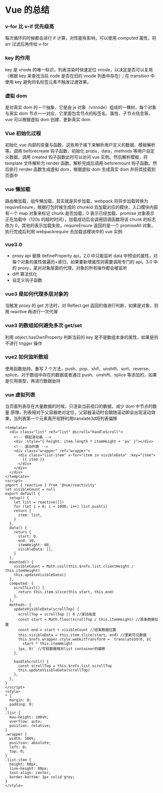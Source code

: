 # Vue 的总结

### v-for 比 v-if 优先级高

每次循环的时候都会进行 if 计算，对性能有影响，可以使用 computed 属性，将 arr 过滤后再传给 v-for

### key 的作用

key 是 vnode 的唯一标识，列表渲染时快速定位 vnode，以决定是否可以复用（根据 key 来查找当前 node 是否在旧的 vnode 列表中存在）；在 transition 中使用 key 避免同名标签元素不触发过渡效果。

### 虚拟 dom

是对真实 dom 的一个抽象，它是由 js 对象（vnnode）组成的一棵树，每个对象与真实 dom 节点一一对应，它里面包含节点的标签名、属性、子节点信息等。vue 可以根据虚拟 dom 创建、更新真实 dom

### Vue 初始化过程

初始化 vue 内部的变量与函数，这些用于接下来解析用户定义的数据、模板解析等。调用 beforecreate 钩子函数，初始化 props，data，methods 等用户自定义数据，调用 created 钩子函数此时可以访问 vue 实例。然后解析模板，将 template 文件解析为 render 函数，解析完成后调用 beforemount 钩子函数。然后执行 render 函数生成虚拟 dom，根据虚拟 dom 生成真实 dom 并将其挂载到页面中

### vue 懒加载

路由懒加载，组件懒加载，其实就是异步加载，webpack 将异步加载转换为 requireEnsure，根据打包时候生成的 chunkid 去加载对应的模块，入口模块内部有一个 map 对象来标记 chunk 是否加载，0 表示已经加载、promise 对象表示正在加载中（120s 的超时时间），加载成功后会调用回调函数将该 chunk 的标志改为 0，其他的表示加载失败。requireEnsure 返回的是一个 promiseAll 对象，执行完成后利用 webpackrequire 去加载该模块中的 vue 实例

### vue3.0

- proxy api 替换 defineProperty api，2.0 中只能监听 data 中预设的属性，对每个对象的属性做遍历+递归，如果要新增属性则需要调用专门的 api。3.0 中的 proxy，是对对象层面的代理，对象的所有操作都会被监听
- diff 算法优化
- 自定义钩子函数

### vue3 是如何代理多层对象的

当触发 proxy 的 get 方法时，对 Reflect.get 返回的值进行判断，如果是对象，则用 reactive 再进行一次代理

### vue3 的数组如何避免多次 get/set

利用 object.hasOwnProperty 判断当前的 key 是不是数组本身的属性，如果是则不进行 trigger 操作

### vue2 如何监听数组

使用函数劫持，重写 7 个方法，push、pop、shif、unshift、sort、reverse、splice。对于数组中存在的数据或者通过 push、unshift、splice 等添加的，如果是引用类型，再进行数据劫持

### vue 虚拟列表

当页面列表存在大量数据的时候，只渲染当前视口的数据，减少 dom 中节点的数量
原理，列表相对于父容器绝对定位，父容器滚动时会跟随滚动即会出现滚动效果，当列表第一个元素离开视野利用translate3d将列表偏移

```vue
<template>
  <div class="list" ref="list" @scroll="handleScroll">
    <!-- 撑起滚动条 -->
    <div :style="{ height: item.length * itemHeight + 'px' }"></div>
    <!-- 滚动列表 -->
    <div class="wrapper" ref="wrapper">
      <div class="list-item" v-for="item in visibleData" :key="item">
        {{ item }}
      </div>
    </div>
  </div>
</template>
<script>
import { reactive } from '@vue/reactivity'
let visibleCount = null
export default {
  setup() {
    let list = reactive([])
    for (let i = 0; i < 1000; i++) list.push(i)
    return {
      item: list,
    }
  },
  data() {
    return {
      start: 0,
      end: 10,
      itemHeight: 80,
      visibleData: [],
    }
  },
  mounted() {
    visibleCount = Math.ceil(this.$refs.list.clientHeight / this.itemHeight)
    this.updateVisibleData()
  },
  computed: {
    scrollList() {
      return this.item.slice(this.start, this.end)
    },
  },
  methods: {
    updateVisibleData(scrollTop) {
      scrollTop = scrollTop || 0 //滚动高度
      const start = Math.floor(scrollTop / this.itemHeight) //首条数据位置
      const end = start + visibleCount //结束数据位置
      this.visibleData = this.item.slice(start, end) //更新可见数据
      this.$refs.wrapper.style.webkitTransform = `translate3d(0, ${
        start * this.itemHeight
      }px, 0)` //可视数据相对list container的偏移
    },

    handleScroll() {
      const scrollTop = this.$refs.list.scrollTop
      this.updateVisibleData(scrollTop)
    },
  },
}
</script>
<style>
* {
  margin: 0;
  padding: 0;
}
.list {
  max-height: 100vh;
  overflow: auto;
  position: relative;
}
.wrapper {
  width: 100%;
  position: absolute;
  left: 0;
  top: 0;
}
.list-item {
  height: 80px;
  line-height: 80px;
  text-align: center;
  border-bottom: 1px solid grey;
}
</style>
```
